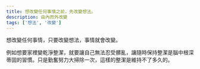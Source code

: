 ```yaml
---
title: 想改變任何事情之前，先改變想法。
description: 由內而外改變
tags: ['想法', '改變']
---
```

想改變任何事情，只要改變想法，事情就會改變。

例如想要家裡變乾淨整潔，就要讓自己無法忍受髒亂，讓隨時保持整潔是腦中根深蒂固的習慣。只是勤奮努力大掃除一次，這樣的整潔是維持不了多久的。
